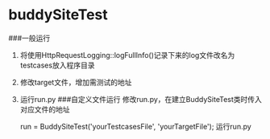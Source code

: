 buddySiteTest
=============
###一般运行
1. 将使用HttpRequestLogging::logFullInfo()记录下来的log文件改名为testcases放入程序目录
2. 修改target文件，增加需测试的地址
3. 运行run.py
###自定义文件运行
修改run.py，在建立BuddySiteTest类时传入对应文件的地址

    run = BuddySiteTest('yourTestcasesFile', 'yourTargetFile');
运行run.py
